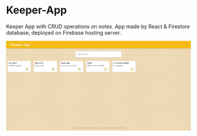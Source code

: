 # Keeper-App

Keeper App with CRUD operations on notes. App made by React & Firestore database, deployed on Firebase hosting server.

![Screenshot](keeper.JPG)
